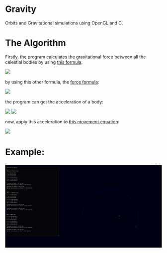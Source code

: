 # Gravity
Orbits and Gravitational simulations using OpenGL and C.

# The Algorithm
Firstly, the program calculates the gravitational force between all the celestial bodies by using [this formula](https://en.wikipedia.org/wiki/Newton's_law_of_universal_gravitation):

<img src="https://render.githubusercontent.com/render/math?math=$F = G \frac{Mm}{r^2}$">

by using this other formula, the [force formula](https://en.wikipedia.org/wiki/Force):

<img src="https://render.githubusercontent.com/render/math?math=$F = ma$">

the program can get the acceleration of a body:

<img src="https://render.githubusercontent.com/render/math?math=$a = \frac{F}{m}$">
<img src="https://render.githubusercontent.com/render/math?math=$a = \frac{GM}{r^2}$">

now, apply this acceleration to [this movement equation](https://en.wikipedia.org/wiki/Leapfrog_integration):

<img src="https://render.githubusercontent.com/render/math?math=$x_{i %2B 1} = x_i %2B v \Delta t %2B \frac{1}{2}a \Delta t^2$">


# Example:

<img src="https://raw.githubusercontent.com/TheMisterOdd/Gravity/main/images/example.png" alt="window output"/>
